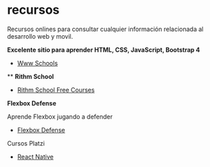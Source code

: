 ﻿# recursos
Recursos onlines para consultar cualquier información relacionada al desarrollo web y movil.


**Excelente sitio para aprender HTML, CSS, JavaScript, Bootstrap 4**
* [Www Schools](https://www.w3schools.com)

**
**Rithm School**
* [Rithm School Free Courses](https://www.rithmschool.com/courses)


**Flexbox Defense**

Aprende Flexbox jugando a defender

* [Flexbox Defense](http://www.flexboxdefense.com)


Cursos Platzi

* [React Native](https://mega.nz/#F!5y4zEa6K!UdsNjtEMEl5ciMj67L4TQg)
